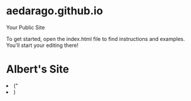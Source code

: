 aedarago.github.io
=====================

Your Public Site

To get started, open the index.html file to find instructions and examples. You'll start your editing there!
# Albert's Site
<li>(<a href=http://i60.tinypic.com/r8thyt.jpg"><a/>"<li/>)
